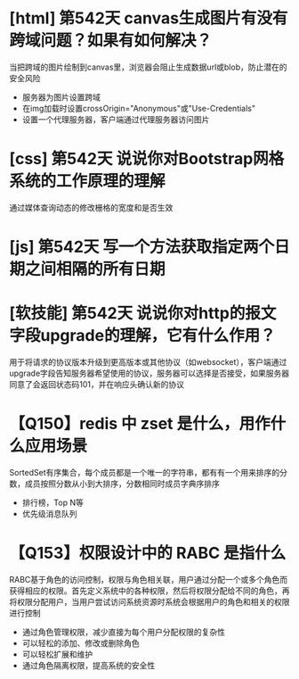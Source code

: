 # [html] 第542天 canvas生成图片有没有跨域问题？如果有如何解决？

当把跨域的图片绘制到canvas里，浏览器会阻止生成数据url或blob，防止潜在的安全风险

- 服务器为图片设置跨域
- 在img加载时设置crossOrigin="Anonymous"或"Use-Credentials"
- 设置一个代理服务器，客户端通过代理服务器访问图片

# [css] 第542天 说说你对Bootstrap网格系统的工作原理的理解

通过媒体查询动态的修改栅格的宽度和是否生效

# [js] 第542天 写一个方法获取指定两个日期之间相隔的所有日期

# [软技能] 第542天 说说你对http的报文字段upgrade的理解，它有什么作用？

用于将请求的协议版本升级到更高版本或其他协议（如websocket），客户端通过upgrade字段告知服务器希望使用的协议，服务器可以选择是否接受，如果服务器同意了会返回状态码101，并在响应头确认新的协议

# 【Q150】redis 中 zset 是什么，用作什么应用场景

SortedSet有序集合，每个成员都是一个唯一的字符串，都有有一个用来排序的分数，成员按照分数从小到大排序，分数相同时成员字典序排序
- 排行榜，Top N等
- 优先级消息队列

# 【Q153】权限设计中的 RABC 是指什么

RABC基于角色的访问控制，权限与角色相关联，用户通过分配一个或多个角色而获得相应的权限。首先定义系统中的各种权限，然后将权限分配给不同的角色，再将权限分配用户，当用户尝试访问系统资源时系统会根据用户的角色和相关的权限进行控制
- 通过角色管理权限，减少直接为每个用户分配权限的复杂性
- 可以轻松的添加、修改或删除角色
- 可以轻松扩展和维护
- 通过角色隔离权限，提高系统的安全性
